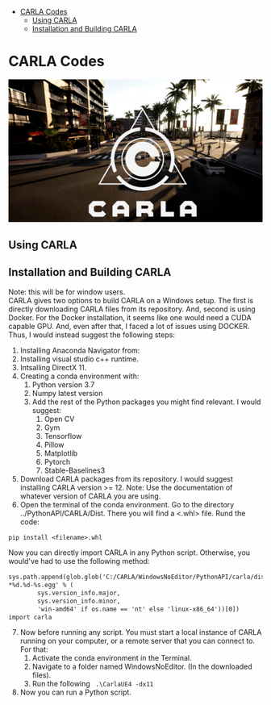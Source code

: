 
- [CARLA Codes](#carla-codes)
  - [Using CARLA](#using-carla)
  - [Installation and Building CARLA](#installation-and-building-carla)

# CARLA Codes
![Alt text](image.png)

## Using CARLA 
## Installation and Building CARLA
Note: this will be for window users. 
\
CARLA gives two options to build CARLA on a Windows setup. The first is directly downloading CARLA files from its repository. And, second is using Docker. For the Docker installation, it seems like one would need a CUDA capable GPU. And, even after that, I faced a lot of issues using DOCKER. Thus, I would instead suggest the following steps:
1. Installing Anaconda Navigator from:
2. Installing visual studio c++ runtime.
3. Intsalling DirectX 11.
4. Creating a conda environment with:
   1. Python version 3.7
   2. Numpy latest version
   3. Add the rest of the Python packages you might find relevant. I would suggest:
      1. Open CV
      2. Gym
      3. Tensorflow
      4. Pillow
      5. Matplotlib
      6. Pytorch
      7. Stable-Baselines3
5. Download CARLA packages from its repository. I would suggest installing CARLA version >= 12. Note: Use the documentation of whatever version of CARLA you are using.
6. Open the terminal of the conda environment. Go to the directory ../PythonAPI/CARLA/Dist. There you will find a <.whl> file. Rund the code: 
```
pip install <filename>.whl
```
Now you can directly import CARLA in any Python script. Otherwise, you would've had to use the following method:
```
sys.path.append(glob.glob('C:/CARLA/WindowsNoEditor/PythonAPI/carla/dist/carla-*%d.%d-%s.egg' % (
        sys.version_info.major,
        sys.version_info.minor,
        'win-amd64' if os.name == 'nt' else 'linux-x86_64'))[0])
import carla
```
7. Now before running any script. You must start a local instance of CARLA running on your computer, or a remote server that you can connect to. For that:
   1. Activate the conda environment in the Terminal.
   2. Navigate to a folder named WindowsNoEditor. (In the downloaded files).
   3. Run the following ``` .\CarlaUE4 -dx11``` 
8. Now you can run a Python script.